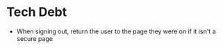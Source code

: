 # Tech Debt

-   When signing out, return the user to the page they were on if it isn't a secure page

